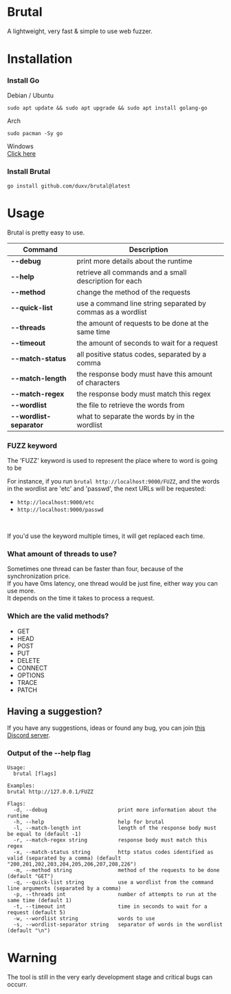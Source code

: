 # Brutal

A lightweight, very fast & simple to use web fuzzer.

# Installation

### Install Go

Debian / Ubuntu
```
sudo apt update && sudo apt upgrade && sudo apt install golang-go
```

Arch
```
sudo pacman -Sy go
```


Windows<br>
[Click here](https://go.dev/dl/)

### Install Brutal
```
go install github.com/duxv/brutal@latest
```

# Usage

<p> Brutal is pretty easy to use. </p>


  Command                     |    Description
  ---                         |    ---
  **--debug**                 |    print more details about the runtime
  **--help**                  |    retrieve all commands and a small description for each
  **--method**                |    change the method of the requests
  **--quick-list**            |    use a command line string separated by commas as a wordlist
  **--threads**               |    the amount of requests to be done at the same time
  **--timeout**               |    the amount of seconds to wait for a request
  **--match-status**          |    all positive status codes, separated by a comma
  **--match-length**          |    the response body must have this amount of characters
  **--match-regex**           |    the response body must match this regex
  **--wordlist**              |    the file to retrieve the words from
  **--wordlist-separator**    |    what to separate the words by in the wordlist

### FUZZ keyword

<p>The 'FUZZ' keyword is used to represent the place where to word is going to be <br> 

For instance, if you run `brutal http://localhost:9000/FUZZ`, and the words in the wordlist are 'etc' and 'passwd', the next URLs will be requested: <br>
- `http://localhost:9000/etc`
- `http://localhost:9000/passwd`

<br>

If you'd use the keyword multiple times, it will get replaced each time.

</p>

### What amount of threads to use?

Sometimes one thread can be faster than four, because of the synchronization price. <br>
If you have 0ms latency, one thread would be just fine, either way you can use more. <br>
It depends on the time it takes to process a request.<br>

### Which are the valid methods?


<ul> 
  <li>GET</li>
  <li>HEAD</li>
  <li>POST</li>
  <li>PUT</li>
  <li>DELETE</li>
  <li>CONNECT</li>
  <li>OPTIONS</li>
  <li>TRACE</li>
  <li>PATCH</li>
</ul>

## Having a suggestion?

If you have any suggestions, ideas or found any bug, you can join [this Discord server](https://discord.gg/ktEBKceytN).<br>

### Output of the --help flag
```
Usage:
  brutal [flags]

Examples:
brutal http://127.0.0.1/FUZZ

Flags:
  -d, --debug                       print more information about the runtime
  -h, --help                        help for brutal
  -l, --match-length int            length of the response body must be equal to (default -1)
  -r, --match-regex string          response body must match this regex
  -x, --match-status string         http status codes identified as valid (separated by a comma) (default "200,201,202,203,204,205,206,207,208,226")
  -m, --method string               method of the requests to be done (default "GET")
  -q, --quick-list string           use a wordlist from the command line arguments (separated by a comma)
  -p, --threads int                 number of attempts to run at the same time (default 1)
  -t, --timeout int                 time in seconds to wait for a request (default 5)
  -w, --wordlist string             words to use
  -s, --wordlist-separator string   separator of words in the wordlist (default "\n")
```

# Warning

The tool is still in the very early development stage and critical bugs can occurr.
